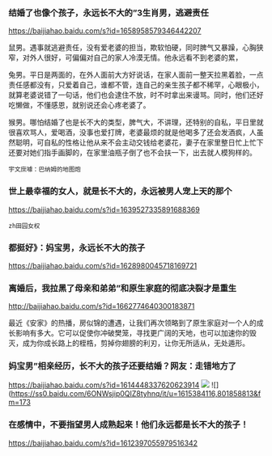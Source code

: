 ### 结婚了也像个孩子，永远长不大的”3生肖男，逃避责任
https://baijiahao.baidu.com/s?id=1658958579346442207

鼠男。遇事就逃避责任，没有爱老婆的担当，欺软怕硬，同时脾气又暴躁，心胸狭窄，对外人很好，可偏偏对自己的家人冷漠无情。他永远看不到老婆的累，

兔男。平日是两面的，在外人面前大方好说话，在家人面前一整天拉黑着脸，一点责任感都没有，只爱着自己，谁都不管，连自己的亲生孩子都不稀罕，心眼极小，就算老婆说错了一句话，他们也会逮住不放，时不时拿出来谩骂。同时，他们还好吃懒做，不懂感恩，就别说还会心疼老婆了。

猴男。哪怕结婚了也是长不大的类型，脾气大，不讲理，还特别的自私，平日里就很喜欢骂人，爱喝酒，没事也爱打牌，老婆最烦的就是他喝多了还会发酒疯，人虽然聪明，可自私的性格让他从来不会主动交钱给老婆花，妻子在家里整日忙上忙下还要对她们指手画脚的，在家里油瓶子倒了也不会扶一下，出去就人模狗样的。

`宇文庶噱：巴纳姆的地图炮`

### 世上最幸福的女人，就是长不大的，永远被男人宠上天的那个
https://baijiahao.baidu.com/s?id=1639527335891688369

`zh田园女权`

### 都挺好》：妈宝男，永远长不大的孩子
https://baijiahao.baidu.com/s?id=1628980045718169721

### 离婚后，我拉黑了母亲和弟弟”和原生家庭的彻底决裂才是重生
http://baijiahao.baidu.com/s?id=1662774640300183871

最近《安家》的热播，房似锦的遭遇，让我们再次领略到了原生家庭对一个人的成长影响有多大。它可以促使你冲破樊笼，寻找更广阔的天地，也可以加速你的毁灭，成为你成长路上的桎梏，剪掉你翅膀的利刃，让你无所适从，无处遁形。

### 妈宝男”相亲经历，长不大的孩子还要结婚？网友：走错地方了
https://baijiahao.baidu.com/s?id=1614448337620623914
![](https://ss2.baidu.com/6ONYsjip0QIZ8tyhnq/it/u=4237709213,3789695983&fm=173)
![](https://ss0.baidu.com/6ONWsjip0QIZ8tyhnq/it/u=1615384116,801858813&fm=173

### 在感情中，不要指望男人成熟起来！他们永远都是长不大的孩子！
https://baijiahao.baidu.com/s?id=1612397055979516342
